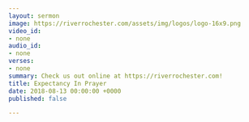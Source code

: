 ```yaml
---
layout: sermon
image: https://riverrochester.com/assets/img/logos/logo-16x9.png
video_id:
- none
audio_id:
- none
verses:
- none
summary: Check us out online at https://riverrochester.com!
title: Expectancy In Prayer
date: 2018-08-13 00:00:00 +0000
published: false

---
```

